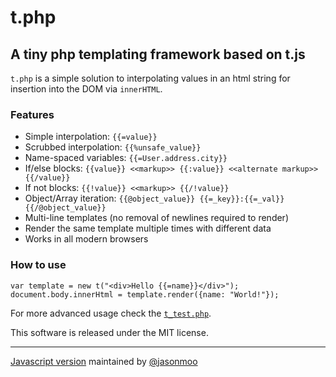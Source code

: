 # t.php
## A tiny php templating framework based on t.js

`t.php` is a simple solution to interpolating values in an html string for insertion into the DOM via `innerHTML`.

### Features
 * Simple interpolation: `{{=value}}`
 * Scrubbed interpolation: `{{%unsafe_value}}`
 * Name-spaced variables: `{{=User.address.city}}`
 * If/else blocks: `{{value}} <<markup>> {{:value}} <<alternate markup>> {{/value}}`
 * If not blocks: `{{!value}} <<markup>> {{/!value}}`
 * Object/Array iteration: `{{@object_value}} {{=_key}}:{{=_val}} {{/@object_value}}`
 * Multi-line templates (no removal of newlines required to render)
 * Render the same template multiple times with different data
 * Works in all modern browsers

### How to use

	var template = new t("<div>Hello {{=name}}</div>");
	document.body.innerHtml = template.render({name: "World!"});

For more advanced usage check the [`t_test.php`](https://github.com/ramon82/t.php/blob/master/t_test.php).

This software is released under the MIT license.

___

[Javascript version](https://github.com/jasonmoo/t.js) maintained by [@jasonmoo](https://github.com/jasonmoo)
